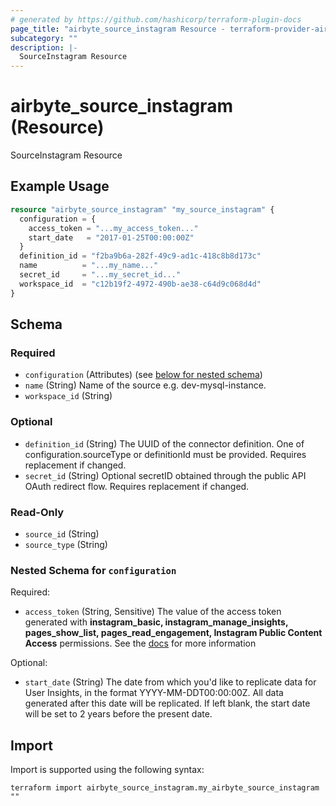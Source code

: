 ```yaml
---
# generated by https://github.com/hashicorp/terraform-plugin-docs
page_title: "airbyte_source_instagram Resource - terraform-provider-airbyte"
subcategory: ""
description: |-
  SourceInstagram Resource
---
```


# airbyte_source_instagram (Resource)

SourceInstagram Resource

## Example Usage

```terraform
resource "airbyte_source_instagram" "my_source_instagram" {
  configuration = {
    access_token = "...my_access_token..."
    start_date   = "2017-01-25T00:00:00Z"
  }
  definition_id = "f2ba9b6a-282f-49c9-ad1c-418c8b8d173c"
  name          = "...my_name..."
  secret_id     = "...my_secret_id..."
  workspace_id  = "c12b19f2-4972-490b-ae38-c64d9c068d4d"
}
```

<!-- schema generated by tfplugindocs -->
## Schema

### Required

- `configuration` (Attributes) (see [below for nested schema](#nestedatt--configuration))
- `name` (String) Name of the source e.g. dev-mysql-instance.
- `workspace_id` (String)

### Optional

- `definition_id` (String) The UUID of the connector definition. One of configuration.sourceType or definitionId must be provided. Requires replacement if changed.
- `secret_id` (String) Optional secretID obtained through the public API OAuth redirect flow. Requires replacement if changed.

### Read-Only

- `source_id` (String)
- `source_type` (String)

<a id="nestedatt--configuration"></a>
### Nested Schema for `configuration`

Required:

- `access_token` (String, Sensitive) The value of the access token generated with <b>instagram_basic, instagram_manage_insights, pages_show_list, pages_read_engagement, Instagram Public Content Access</b> permissions. See the <a href="https://docs.airbyte.com/integrations/sources/instagram/#step-1-set-up-instagram">docs</a> for more information

Optional:

- `start_date` (String) The date from which you'd like to replicate data for User Insights, in the format YYYY-MM-DDT00:00:00Z. All data generated after this date will be replicated. If left blank, the start date will be set to 2 years before the present date.

## Import

Import is supported using the following syntax:

```shell
terraform import airbyte_source_instagram.my_airbyte_source_instagram ""
```
